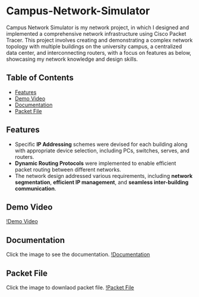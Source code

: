 # Campus-Network-Simulator

Campus Network Simulator is my network project, in which I designed and implemented a comprehensive network infrastructure using Cisco Packet Tracer. This project involves creating and demonstrating a complex network topology with multiple buildings on the university campus, a centralized data center, and interconnecting routers, with a focus on features as below, showcasing my network knowledge and design skills. 

## Table of Contents
- [Features](#features)
- [Demo Video](#demo-video)
- [Documentation](#documentation)
- [Packet File](#packet-file)


## Features
- Specific **IP Addressing** schemes were devised for each building along with appropriate device selection, including PCs, switches, serves, and routers. 
- **Dynamic Routing Protocols** were implemented to enable efficient packet routing between different networks.
- The network design addressed various requirements, including **network segmentation**, **efficient IP management**, and **seamless inter-building communication**.

## Demo Video
[!Demo Video](https://www.youtube.com/watch?v=ayVUSVRPLqE)

## Documentation
Click the image to see the documentation.
[!Documentation](https://drive.google.com/file/d/1EPAgZVmzu8FohEzQUeSY3xldoKdnoyNy/view)


## Packet File
Click the image to downlaod packet file.
[!Packet File](https://drive.usercontent.google.com/u/0/uc?id=1HVgYZu9RMIlfEn8bxssOG3lytE-uWUOh&export=download)





